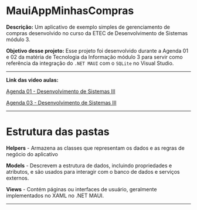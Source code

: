 # MauiAppMinhasCompras
**Descrição:**
Um aplicativo de exemplo simples de gerenciamento de compras desenvolvido no curso da ETEC de Desenvolvimento de Sistemas módulo 3.

**Objetivo desse projeto:**
Esse projeto foi desenvolvido durante a Agenda 01 e 02 da matéria de Tecnologia da Informação módulo 3 para servir como referência da integração do `.NET MAUI` com o `SQLite` no Visual Studio.

---

**Link das video aulas:**

[Agenda 01 - Desenvolvimento de Sistemas III](https://youtu.be/sOnjJDD6kQo)

[Agenda 03 - Desenvolvimento de Sistemas III](https://youtu.be/cAd28OMf7PA)

---

# Estrutura das pastas

**Helpers** - Armazena as classes que representam os dados e as regras de negócio do aplicativo

**Models** - Descrevem a estrutura de dados, incluindo propriedades e atributos, e são usados para interagir com o banco de dados e serviços externos.

**Views** - Contém páginas ou interfaces de usuário, geralmente implementados no XAML no .NET MAUI.

---
